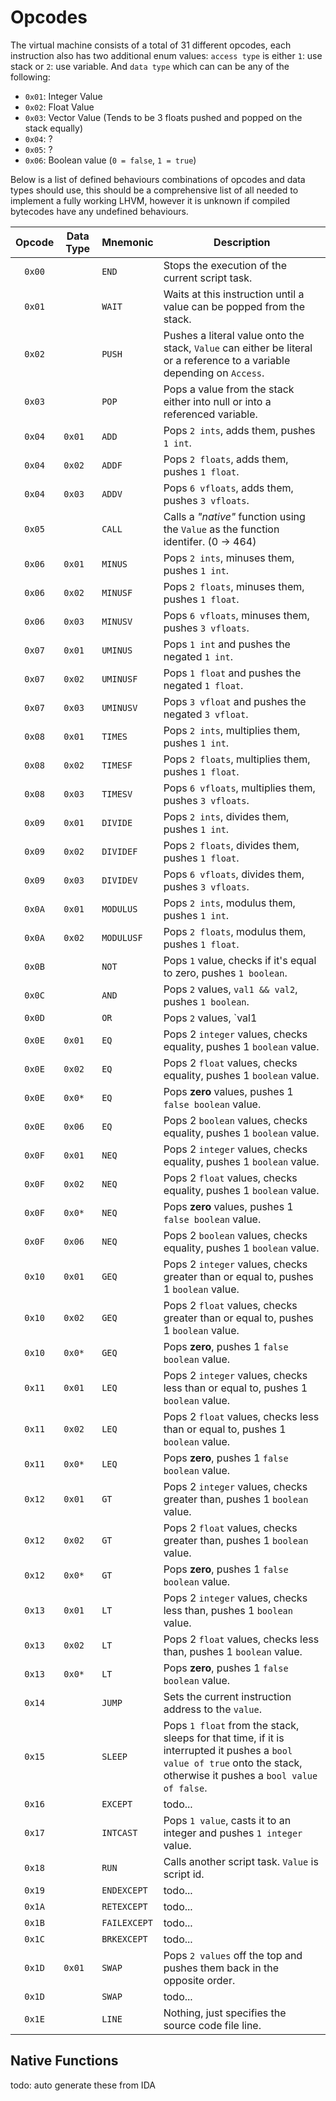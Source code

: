 # Opcodes

The virtual machine consists of a total of 31 different opcodes, each instruction also
has two additional enum values:  `access type` is either `1`: use stack or `2`: use variable.
And `data type` which can can be any of the following:
* `0x01`: Integer Value
* `0x02`: Float Value
* `0x03`: Vector Value (Tends to be 3 floats pushed and popped on the stack equally)
* `0x04`: ?
* `0x05`: ?
* `0x06`: Boolean value (`0 = false`, `1 = true`)

Below is a list of defined behaviours combinations of opcodes and data types should use,
this should be a comprehensive list of all needed to implement a fully working LHVM,
however it is unknown if compiled bytecodes have any undefined behaviours.

| Opcode | Data Type | Mnemonic     | Description                                                                                                              |
|:------:| --------- | ------------ | ------------------------------------------------------------------------------------------------------------------------ |
| `0x00` |           | `END`        | Stops the execution of the current script task.                                                                          |
| `0x01` |           | `WAIT`       | Waits at this instruction until a value can be popped from the stack.                                                    |
| `0x02` |           | `PUSH`       | Pushes a literal value onto the stack, `Value` can either be literal or a reference to a variable depending on `Access`. |
| `0x03` |           | `POP`        | Pops a value from the stack either into null or into a referenced variable.                                              |
| `0x04` |  `0x01`   | `ADD`        | Pops `2 ints`, adds them, pushes `1 int`.                                                                                |
| `0x04` |  `0x02`   | `ADDF`       | Pops `2 floats`, adds them, pushes `1 float`.                                                                            |
| `0x04` |  `0x03`   | `ADDV`       | Pops `6 vfloats`, adds them, pushes `3 vfloats`.                                                                         |
| `0x05` |           | `CALL`       | Calls a *"native"* function using the `Value` as the function identifer. (0 -> 464)                                      |
| `0x06` |  `0x01`   | `MINUS`      | Pops `2 ints`, minuses them, pushes `1 int`.                                                                             |
| `0x06` |  `0x02`   | `MINUSF`     | Pops `2 floats`, minuses them, pushes `1 float`.                                                                         |
| `0x06` |  `0x03`   | `MINUSV`     | Pops `6 vfloats`, minuses them, pushes `3 vfloats`.                                                                      |
| `0x07` |  `0x01`   | `UMINUS`     | Pops `1 int` and pushes the negated `1 int`.                                                                             |
| `0x07` |  `0x02`   | `UMINUSF`    | Pops `1 float` and pushes the negated `1 float`.                                                                         |
| `0x07` |  `0x03`   | `UMINUSV`    | Pops `3 vfloat` and pushes the negated `3 vfloat`.                                                                       |
| `0x08` |  `0x01`   | `TIMES`      | Pops `2 ints`, multiplies them, pushes `1 int`.                                                                          |
| `0x08` |  `0x02`   | `TIMESF`     | Pops `2 floats`, multiplies them, pushes `1 float`.                                                                      |
| `0x08` |  `0x03`   | `TIMESV`     | Pops `6 vfloats`, multiplies them, pushes `3 vfloats`.                                                                   |
| `0x09` |  `0x01`   | `DIVIDE`     | Pops `2 ints`, divides them, pushes `1 int`.                                                                             |
| `0x09` |  `0x02`   | `DIVIDEF`    | Pops `2 floats`, divides them, pushes `1 float`.                                                                         |
| `0x09` |  `0x03`   | `DIVIDEV`    | Pops `6 vfloats`, divides them, pushes `3 vfloats`.                                                                      |
| `0x0A` |  `0x01`   | `MODULUS`    | Pops `2 ints`, modulus them, pushes `1 int`.                                                                             |
| `0x0A` |  `0x02`   | `MODULUSF`   | Pops `2 floats`, modulus them, pushes `1 float`.                                                                         |
| `0x0B` |           | `NOT`        | Pops `1` value, checks if it's equal to zero, pushes `1 boolean`.
| `0x0C` |           | `AND`        | Pops `2` values, `val1 && val2`, pushes `1 boolean`.
| `0x0D` |           | `OR`         | Pops `2` values, `val1 || val2`, pushes `1 boolean`.
| `0x0E` |  `0x01`   | `EQ`         | Pops 2 `integer` values, checks equality, pushes 1 `boolean` value.
| `0x0E` |  `0x02`   | `EQ`         | Pops 2 `float` values, checks equality, pushes 1 `boolean` value.
| `0x0E` |  `0x0*`   | `EQ`         | Pops **zero** values, pushes 1 `false boolean` value.
| `0x0E` |  `0x06`   | `EQ`         | Pops 2 `boolean` values, checks equality, pushes 1 `boolean` value.
| `0x0F` |  `0x01`   | `NEQ`        | Pops 2 `integer` values, checks equality, pushes 1 `boolean` value.
| `0x0F` |  `0x02`   | `NEQ`        | Pops 2 `float` values, checks equality, pushes 1 `boolean` value.
| `0x0F` |  `0x0*`   | `NEQ`        | Pops **zero** values, pushes 1 `false boolean` value.
| `0x0F` |  `0x06`   | `NEQ`        | Pops 2 `boolean` values, checks equality, pushes 1 `boolean` value.
| `0x10` |  `0x01`   | `GEQ`        | Pops 2 `integer` values, checks greater than or equal to, pushes 1 `boolean` value.
| `0x10` |  `0x02`   | `GEQ`        | Pops 2 `float` values, checks greater than or equal to, pushes 1 `boolean` value.
| `0x10` |  `0x0*`   | `GEQ`        | Pops **zero**, pushes 1 `false boolean` value.
| `0x11` |  `0x01`   | `LEQ`        | Pops 2 `integer` values, checks less than or equal to, pushes 1 `boolean` value.
| `0x11` |  `0x02`   | `LEQ`        | Pops 2 `float` values, checks less than or equal to, pushes 1 `boolean` value.
| `0x11` |  `0x0*`   | `LEQ`        | Pops **zero**, pushes 1 `false boolean` value.
| `0x12` |  `0x01`   | `GT`         | Pops 2 `integer` values, checks greater than, pushes 1 `boolean` value.
| `0x12` |  `0x02`   | `GT`         | Pops 2 `float` values, checks greater than, pushes 1 `boolean` value.
| `0x12` |  `0x0*`   | `GT`         | Pops **zero**, pushes 1 `false boolean` value.
| `0x13` |  `0x01`   | `LT`         | Pops 2 `integer` values, checks less than, pushes 1 `boolean` value.
| `0x13` |  `0x02`   | `LT`         | Pops 2 `float` values, checks less than, pushes 1 `boolean` value.
| `0x13` |  `0x0*`   | `LT`         | Pops **zero**, pushes 1 `false boolean` value.
| `0x14` |           | `JUMP`       | Sets the current instruction address to the `value`.
| `0x15` |           | `SLEEP`      | Pops `1 float` from the stack, sleeps for that time, if it is interrupted it pushes a `bool value of true` onto the stack, otherwise it pushes a `bool value of false`.
| `0x16` |           | `EXCEPT`     | todo...
| `0x17` |           | `INTCAST`    | Pops `1 value`, casts it to an integer and pushes `1 integer` value.
| `0x18` |           | `RUN`        | Calls another script task. `Value` is script id.
| `0x19` |           | `ENDEXCEPT`  | todo...
| `0x1A` |           | `RETEXCEPT`  | todo...
| `0x1B` |           | `FAILEXCEPT` | todo...
| `0x1C` |           | `BRKEXCEPT`  | todo...
| `0x1D` |  `0x01`   | `SWAP`       | Pops `2 values` off the top and pushes them back in the opposite order.
| `0x1D` |           | `SWAP`       | todo...
| `0x1E` |           | `LINE`       | Nothing, just specifies the source code file line.

## Native Functions

todo: auto generate these from IDA
